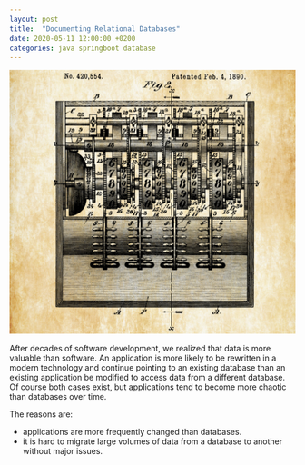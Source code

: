 ```yaml
---
layout: post
title:  "Documenting Relational Databases"
date: 2020-05-11 12:00:00 +0200
categories: java springboot database
---
```


![Dealing With Money](/images/posts/dealing-with-money.png)

After decades of software development, we realized that data is more valuable than software. An application is more likely to be rewritten in a modern technology and continue pointing to an existing database than an existing application be modified to access data from a different database. Of course both cases exist, but applications tend to become more chaotic than databases over time.

<!-- more -->

The reasons are:

 - applications are more frequently changed than databases.
 - it is hard to migrate large volumes of data from a database to another without major issues.

